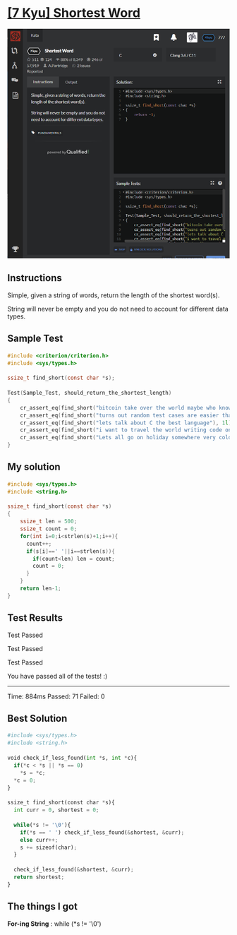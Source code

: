 # [[7 Kyu] Shortest Word](https://www.codewars.com/kata/57cebe1dc6fdc20c57000ac9/train/c)

![image](./Problem.png)


## Instructions

Simple, given a string of words, return the length of the shortest word(s).

String will never be empty and you do not need to account for different data types.



## Sample Test

```c
#include <criterion/criterion.h>
#include <sys/types.h>

ssize_t find_short(const char *s);

Test(Sample_Test, should_return_the_shortest_length)
{
    cr_assert_eq(find_short("bitcoin take over the world maybe who knows perhaps"), 3l);
    cr_assert_eq(find_short("turns out random test cases are easier than writing out basic ones"), 3l);
    cr_assert_eq(find_short("lets talk about C the best language"), 1l);
    cr_assert_eq(find_short("i want to travel the world writing code one day"), 1l);
    cr_assert_eq(find_short("Lets all go on holiday somewhere very cold"), 2l);
}
```



## My solution

```c
#include <sys/types.h>
#include <string.h>

ssize_t find_short(const char *s)
{
    ssize_t len = 500;
    ssize_t count = 0;
    for(int i=0;i<strlen(s)+1;i++){
      count++;
      if(s[i]==' '||i==strlen(s)){
        if(count<len) len = count;
        count = 0;
      } 
    }
    return len-1;
}
```



## Test Results

Test Passed

Test Passed

Test Passed

You have passed all of the tests! :)

---------

Time: 884ms Passed: 71 Failed: 0



## Best Solution

```python
#include <sys/types.h>
#include <string.h>

void check_if_less_found(int *s, int *c){
  if(*c < *s || *s == 0)
    *s = *c;
  *c = 0;
}

ssize_t find_short(const char *s){
  int curr = 0, shortest = 0;

  while(*s != '\0'){
    if(*s == ' ') check_if_less_found(&shortest, &curr);
    else curr++;
    s += sizeof(char);
  }
    
  check_if_less_found(&shortest, &curr);
  return shortest;
}
```



## The things I got

**For-ing String** : while (*s != '\0')